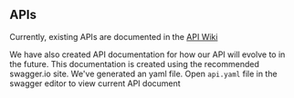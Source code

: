 ## APIs
Currently, existing APIs are documented in the [API Wiki](https://github.com/csc302-spring-2019/proj-HackHub/wiki/API-WIKI)

We have also created API documentation for how our API will evolve to in the future. This documentation is created using the recommended swagger.io site. We've generated an yaml file.
Open `api.yaml` file in the swagger editor to view current API document